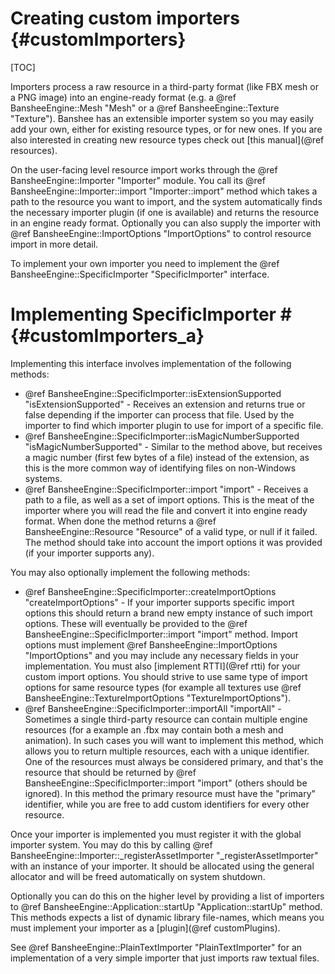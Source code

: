 Creating custom importers						{#customImporters}
===============
[TOC]

Importers process a raw resource in a third-party format (like FBX mesh or a PNG image) into an engine-ready format (e.g. a @ref BansheeEngine::Mesh "Mesh" or a @ref BansheeEngine::Texture "Texture"). Banshee has an extensible importer system so you may easily add your own, either for existing resource types, or for new ones. If you are also interested in creating new resource types check out [this manual](@ref resources).

On the user-facing level resource import works through the @ref BansheeEngine::Importer "Importer" module. You call its @ref BansheeEngine::Importer::import "Importer::import" method which takes a path to the resource you want to import, and the system automatically finds the necessary importer plugin (if one is available) and returns the resource in an engine ready format. Optionally you can also supply the importer with @ref BansheeEngine::ImportOptions "ImportOptions" to control resource import in more detail.

To implement your own importer you need to implement the @ref BansheeEngine::SpecificImporter "SpecificImporter" interface.

# Implementing SpecificImporter # {#customImporters_a}
Implementing this interface involves implementation of the following methods:
 * @ref BansheeEngine::SpecificImporter::isExtensionSupported "isExtensionSupported" - Receives an extension and returns true or false depending if the importer can process that file. Used by the importer to find which importer plugin to use for import of a specific file.
 * @ref BansheeEngine::SpecificImporter::isMagicNumberSupported "isMagicNumberSupported" - Similar to the method above, but receives a magic number (first few bytes of a file) instead of the extension, as this is the more common way of identifying files on non-Windows systems.
 * @ref BansheeEngine::SpecificImporter::import "import" - Receives a path to a file, as well as a set of import options. This is the meat of the importer where you will read the file and convert it into engine ready format. When done the method returns a @ref BansheeEngine::Resource "Resource" of a valid type, or null if it failed. The method should take into account the import options it was provided (if your importer supports any).
 
You may also optionally implement the following methods:
 * @ref BansheeEngine::SpecificImporter::createImportOptions "createImportOptions" - If your importer supports specific import options this should return a brand new empty instance of such import options. These will eventually be provided to the @ref BansheeEngine::SpecificImporter::import "import" method. Import options must implement @ref BansheeEngine::ImportOptions "ImportOptions" and you may include any necessary fields in your implementation. You must also [implement RTTI](@ref rtti) for your custom import options. You should strive to use same type of import options for same resource types (for example all textures use @ref BansheeEngine::TextureImportOptions "TextureImportOptions").
 * @ref BansheeEngine::SpecificImporter::importAll "importAll" - Sometimes a single third-party resource can contain multiple engine resources (for a example an .fbx may contain both a mesh and animation). In such cases you will want to implement this method, which allows you to return multiple resources, each with a unique identifier. One of the resources must always be considered primary, and that's the resource that should be returned by @ref BansheeEngine::SpecificImporter::import "import" (others should be ignored). In this method the primary resource must have the "primary" identifier, while you are free to add custom identifiers for every other resource.
 
Once your importer is implemented you must register it with the global importer system. You may do this by calling @ref BansheeEngine::Importer::_registerAssetImporter "_registerAssetImporter" with an instance of your importer. It should be allocated using the general allocator and will be freed automatically on system shutdown.

Optionally you can do this on the higher level by providing a list of importers to @ref BansheeEngine::Application::startUp "Application::startUp" method. This methods expects a list of dynamic library file-names, which means you must implement your importer as a [plugin](@ref customPlugins).

See @ref BansheeEngine::PlainTextImporter "PlainTextImporter" for an implementation of a very simple importer that just imports raw textual files.